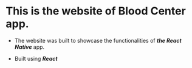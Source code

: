 # This is the website of Blood Center app.
- The website was built to showcase the functionalities of ***the React Native*** app.

- Built using ***React***
